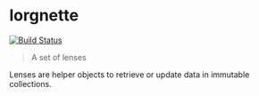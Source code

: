 # lorgnette

[![Build Status](https://travis-ci.org/andy128k/lorgnette.svg?branch=master)](https://travis-ci.org/andy128k/lorgnette)

> A set of lenses

Lenses are helper objects to retrieve or update data in immutable collections.

